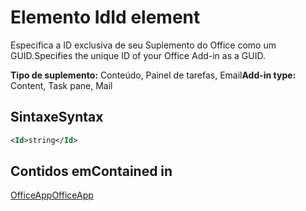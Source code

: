 # <a name="id-element"></a><span data-ttu-id="5b0ae-101">Elemento Id</span><span class="sxs-lookup"><span data-stu-id="5b0ae-101">Id element</span></span>

<span data-ttu-id="5b0ae-102">Especifica a ID exclusiva de seu Suplemento do Office como um GUID.</span><span class="sxs-lookup"><span data-stu-id="5b0ae-102">Specifies the unique ID of your Office Add-in as a GUID.</span></span>

<span data-ttu-id="5b0ae-103">**Tipo de suplemento:** Conteúdo, Painel de tarefas, Email</span><span class="sxs-lookup"><span data-stu-id="5b0ae-103">**Add-in type:** Content, Task pane, Mail</span></span>

## <a name="syntax"></a><span data-ttu-id="5b0ae-104">Sintaxe</span><span class="sxs-lookup"><span data-stu-id="5b0ae-104">Syntax</span></span>

```XML
<Id>string</Id>
```

## <a name="contained-in"></a><span data-ttu-id="5b0ae-105">Contidos em</span><span class="sxs-lookup"><span data-stu-id="5b0ae-105">Contained in</span></span>

[<span data-ttu-id="5b0ae-106">OfficeApp</span><span class="sxs-lookup"><span data-stu-id="5b0ae-106">OfficeApp</span></span>](officeapp.md)

